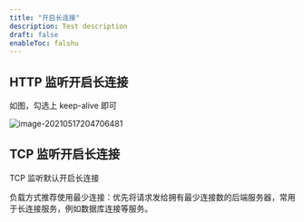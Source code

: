 ```yaml
---
title: "开启长连接"
description: Test description
draft: false
enableToc: falshu
---
```


## HTTP 监听开启长连接

如图，勾选上 keep-alive 即可

![image-20210517204706481](../../_images/lb_long_connection01.png)

## TCP 监听开启长连接

TCP 监听默认开启长连接

负载方式推荐使用最少连接：优先将请求发给拥有最少连接数的后端服务器，常用于长连接服务，例如数据库连接等服务。





